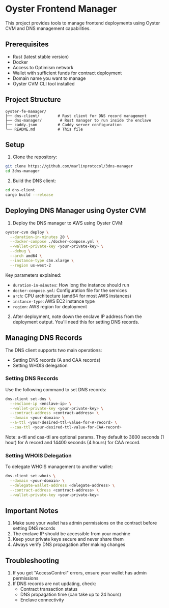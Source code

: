 # Oyster Frontend Manager

This project provides tools to manage frontend deployments using Oyster CVM and DNS management capabilities.

## Prerequisites

- Rust (latest stable version)
- Docker
- Access to Optimism network
- Wallet with sufficient funds for contract deployment
- Domain name you want to manage
- Oyster CVM CLI tool installed

## Project Structure

```
oyster-fe-manager/
├── dns-client/        # Rust client for DNS record management
├── dns-manager/        # Rust manager to run inside the enclave      
├── caddy.json         # Caddy server configuration
└── README.md          # This file
```

## Setup

1. Clone the repository:
```bash
git clone https://github.com/marlinprotocol/3dns-manager
cd 3dns-manager
```

2. Build the DNS client:
```bash
cd dns-client
cargo build --release
```

## Deploying DNS Manager using Oyster CVM

1. Deploy the DNS manager to AWS using Oyster CVM:
```bash
oyster-cvm deploy \
  --duration-in-minutes 20 \
  --docker-compose ./docker-compose.yml \
  --wallet-private-key <your-private-key> \
  --debug \
  --arch amd64 \
  --instance-type c5n.xlarge \
  --region us-west-2
```

Key parameters explained:
- `duration-in-minutes`: How long the instance should run
- `docker-compose.yml`: Configuration file for the services
- `arch`: CPU architecture (amd64 for most AWS instances)
- `instance-type`: AWS EC2 instance type
- `region`: AWS region for deployment

2. After deployment, note down the enclave IP address from the deployment output. You'll need this for setting DNS records.


## Managing DNS Records

The DNS client supports two main operations:
- Setting DNS records (A and CAA records)
- Setting WHOIS delegation

### Setting DNS Records

Use the following command to set DNS records:

```bash
dns-client set-dns \
  --enclave-ip <enclave-ip> \
  --wallet-private-key <your-private-key> \
  --contract-address <contract-address> \
  --domain <your-domain> \
  --a-ttl <your-desired-ttl-value-for-A-record> \
  --caa-ttl <your-desired-ttl-value-for-CAA-record> 
```
Note: a-ttl and caa-ttl are optional params. They default to 3600 seconds (1 hour) for A record and 14400 seconds (4 hours) for CAA record.

### Setting WHOIS Delegation

To delegate WHOIS management to another wallet:

```bash
dns-client set-whois \
  --domain <your-domain> \
  --delegate-wallet-address <delegate-address> \
  --contract-address <contract-address> \
  --wallet-private-key <your-private-key>
```

## Important Notes

1. Make sure your wallet has admin permissions on the contract before setting DNS records
2. The enclave IP should be accessible from your machine
3. Keep your private keys secure and never share them
4. Always verify DNS propagation after making changes

## Troubleshooting

1. If you get "AccessControl" errors, ensure your wallet has admin permissions
2. If DNS records are not updating, check:
   - Contract transaction status
   - DNS propagation time (can take up to 24 hours)
   - Enclave connectivity

